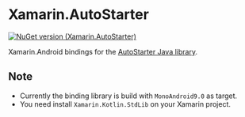 # Xamarin.AutoStarter

[![NuGet version (Xamarin.AutoStarter)](https://img.shields.io/nuget/v/Xamarin.AutoStarter.svg?style=flat-square)](https://www.nuget.org/packages/Xamarin.AutoStarter/)

Xamarin.Android bindings for the [AutoStarter Java library](https://github.com/judemanutd/AutoStarter).

## Note

* Currently the binding library is build with `MonoAndroid9.0` as target.
* You need install `Xamarin.Kotlin.StdLib` on your Xamarin project.

